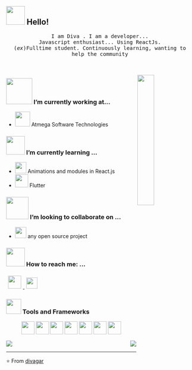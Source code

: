 ## <img src="https://raw.githubusercontent.com/alexnaiman/alexnaiman/master/resources/welcomeglitch.gif" width="50px" /> Hello!

<p align="center" >
  <samp>
    I am Diva <em></em>. I am a developer... 
  <br/> Javascript enthusiast... Using  ReactJs. 
    <br/> (<em>ex</em>)Fulltime student.
    Continuously learning, wanting to help the community
  </samp>
  <br/>
  <br/>
  <br/>
</p>

<img src="https://media.tenor.com/images/df8c44a1d20ab367fdcb21880985fd33/tenor.gif" align="right"  width="30%"/>

### <img src="https://raw.githubusercontent.com/alexnaiman/alexnaiman/master/resources/PusheenCompute.gif" width="70px" /> I’m currently working at...
- <img src="https://raw.githubusercontent.com/alexnaiman/alexnaiman/master/resources/3243_take_my_money.png" height="40px" />  Atmega Software Technologies

### <img src="https://raw.githubusercontent.com/alexnaiman/alexnaiman/master/resources/Confused_Dog.gif" height="50px" /> I’m currently learning ...
- <img src="https://raw.githubusercontent.com/alexnaiman/alexnaiman/master/resources/gesture.jpeg" width="30px" /> Animations and modules in React.js
- <img src="https://raw.githubusercontent.com/alexnaiman/alexnaiman/master/resources/ml.png" height="35px" /> Flutter

### <img src="https://raw.githubusercontent.com/alexnaiman/alexnaiman/master/resources/pug_dance.gif" width="60px" /> I’m looking to collaborate on ...
- <img src="https://raw.githubusercontent.com/alexnaiman/alexnaiman/master/resources/open_source.png" height="30px" /> any open source project




### <img src="https://raw.githubusercontent.com/alexnaiman/alexnaiman/master/resources/bongocat.gif" width="50px" /> How to reach me: ...
<p align="">
  
  
  <a href="https://www.linkedin.com/in/divagar-s-ba50a8220/">
    <img src="https://raw.githubusercontent.com/alexnaiman/alexnaiman/master/resources/linkedin.webp" height="35px" style="margin: 5px;" />
  </a>
  
  <a href="mailto:divagarselvakumar@gmail.com">
    <img src="https://raw.githubusercontent.com/alexnaiman/alexnaiman/master/resources/gmail.png" height="30px" style="margin: 5px;" />
  </a>
</p>

### <img src="https://raw.githubusercontent.com/alexnaiman/alexnaiman/master/resources/pickaxe.png" width="40px" /> Tools and Frameworks
<p align="center">
    <img src="https://raw.githubusercontent.com/alexnaiman/alexnaiman/master/resources/dev/bash.svg" height="35px" style="vertical-align:top margin:6px 4px" />
      <img src="https://raw.githubusercontent.com/alexnaiman/alexnaiman/master/resources/dev/css3.svg" height="35px" style="vertical-align:top margin:6px 4px" />
        <img src="https://raw.githubusercontent.com/alexnaiman/alexnaiman/master/resources/dev/html.svg" height="35px" style="vertical-align:top margin:6px 4px" />
         <img src="https://raw.githubusercontent.com/alexnaiman/alexnaiman/master/resources/dev/java.svg" height="35px" style="vertical-align:top margin:6px 4px" />
          <img src="https://raw.githubusercontent.com/alexnaiman/alexnaiman/master/resources/dev/js.svg" height="35px" style="vertical-align:top margin:6px 4px" />
            <img src="https://raw.githubusercontent.com/alexnaiman/alexnaiman/4265a3f27eb92b0955f4ceb364f74b7f19902e6c/resources/dev/react.svg" height="35px" style="vertical-align:top margin:6px 4px"/>
             <img src="https://raw.githubusercontent.com/alexnaiman/alexnaiman/master/resources/dev/visualstudio_code.svg" height="35px" style="vertical-align:top margin:6px 4px"/>
            
</p>

<p align="right">
<img align="left" src="https://github-readme-stats.vercel.app/api?username=diva02&theme=tokyonight&show_icons=true" />

<img  float="right" src="https://github-readme-stats.vercel.app/api/top-langs/?username=diva02&theme=tokyonight&show_icons=true" />

</p>

---
⭐️ From [divagar](https://github.com/diva02)
